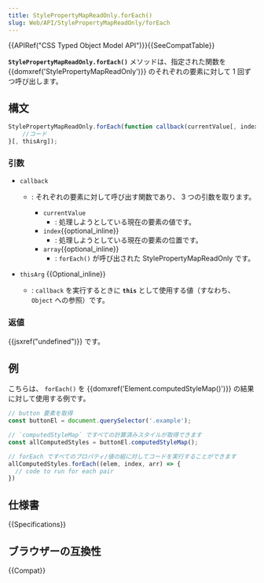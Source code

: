 ```yaml
---
title: StylePropertyMapReadOnly.forEach()
slug: Web/API/StylePropertyMapReadOnly/forEach
---
```


{{APIRef("CSS Typed Object Model API")}}{{SeeCompatTable}}

**`StylePropertyMapReadOnly.forEach()`** メソッドは、指定された関数を {{domxref('StylePropertyMapReadOnly')}} のそれぞれの要素に対して 1 回ずつ呼び出します。

## 構文

```js
StylePropertyMapReadOnly.forEach(function callback(currentValue[, index[, array]]) {
    //コード
}[, thisArg]);
```

### 引数

- `callback`

  - : それぞれの要素に対して呼び出す関数であり、 3 つの引数を取ります。

    - `currentValue`
      - : 処理しようとしている現在の要素の値です。
    - `index`{{optional_inline}}
      - : 処理しようとしている現在の要素の位置です。
    - `array`{{optional_inline}}
      - : `forEach()` が呼び出された StylePropertyMapReadOnly です。

- `thisArg` {{Optional_inline}}
  - : `callback` を実行するときに **`this`** として使用する値（すなわち、 `Object` への参照）です。

### 返値

{{jsxref("undefined")}} です。

## 例

こちらは、 `forEach()` を {{domxref('Element.computedStyleMap()')}} の結果に対して使用する例です。

```js
// button 要素を取得
const buttonEl = document.querySelector('.example');

// `computedStyleMap` ですべての計算済みスタイルが取得できます
const allComputedStyles = buttonEl.computedStyleMap();

// forEach ですべてのプロパティ/値の組に対してコードを実行することができます
allComputedStyles.forEach((elem, index, arr) => {
  // code to run for each pair
})
```

## 仕様書

{{Specifications}}

## ブラウザーの互換性

{{Compat}}
